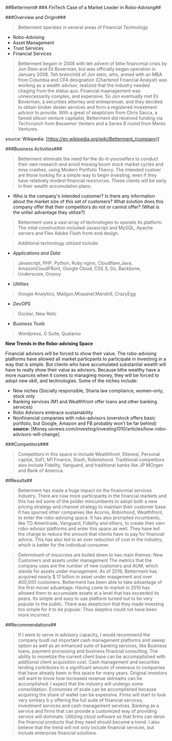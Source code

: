 ##Betterment#
##A FinTech Case of a Market Leader in Robo-Advisng##

###Overview and Origin###
> Betterment operates in several areas of Financial Technology
- Robo-Advising
- Asset Management
- Trust Services
- Financial Services

> Betterment begain in 2008 with teh advent of bthe financmial crisis by Jon Stein and Eli Boverman, but was officially began operation in January 2008. Teh brainchild of Jon stein, who, armed with an MBA from Columbia and CFA designation (Chartered Financial Analyst) was working as a wealth advisor, realized that the industry needed chaging from the status quo. Financial maanagement was unnescessarily complex, and expensive. So Jon eventually met Eli Boverman, a securities attorney and entreprenuer, and they decided to obtain broker dealer services and form a registered investment advisor to provide.
> With a great of skepticism from Chris Sacca, a famed silicon venture capitalist, Betterment did received funding via Techcrunch from Bessemer Venters and a Series B round from Menlo Ventures.

source: Wikipedia: [https://en.wikipedia.org/wiki/Betterment_(company)]

###Business Activities###

> Betterment eliminate the need for the do-it-yourselfers to conduct their own research and avoid missing boom stock market cycles and miss crashes, using Modern Portfolio Theory. The intended custoer are those looking for a simple way to begin investing, even if they have relatively modest financial resorurces. These clients will be early in their wealth accumulation plans.
* Who is the company's intended customer?  Is there any information about the market size of this set of customers?
What solution does this company offer that their competitors do not or cannot offer? (What is the unfair advantage they utilize?)

> Betterment uses a vast array of technologies to operate its platform.  The intial construction included Javascript and MySQL, Apache servers and Flex Adobe Flash front-end design.

> Additional technology utilized include:

- *Applications and Data*
> Javascript, PHP, Python, Ruby nginx, Cloudflare,Java, AmazonCloudFRont, Google Cloud, CSS 3, Go, Backbone, Underscore, Groovy

- *Utilities*
> Google Analytics, Mailgun,Mixpanel,Mandrill, CrazyEgg

- *DevOPS*
> Docker, New Relic

- *Business Tools*
> Wordpress, G Suite, Qualaroo

**New Trends in the Robo-advising Space**

Financial advisors will be forced to show their value. The robo-advising platforms have allowed all market particpants to participate in investinig in a way that is simple. But clients who have accumulated substantial wealth will have to really show their value as advisors. Because bthe wealthy have a more nuances when it comes to managimg money, they will be forced to adopt new skill, and technologies. Some of the niches include:

- New niches (Socially responsible, Sharia law compliance, women-only, stock only 
- Banking services (M1 and Wealthfront offer loans and other banking services) 
- Robo Advisors embrace sustainability
- Nonfinancial companies with robo-advisors (overstock offers basic portfolio, but Google, Amazon and FB probably won’t be far behind)
**source:** [Money.usnews.com/investing/investing1010/articles/how-robo-advisors-will-change]

###Competitors###
> Competitors in this space in include Wealthfront, Ellevest, Personal capital, SoFI, M1 Finance, Stash, Robinshood. Traditional competitors also include Fidelity, Vanguard, and traditional banks like JP MOrgan and Bank of America.


##Results##

> Betterment has made a huge impact on the financmial services industry. There are now more participants in the financial markets and this has led some of the polder mincumbents to adopt both a new pricing strategy and channel strategy to maintain their customer base.  It has spurred other companies like Acorns, Robinhood, Wealthfront, to enter the robo-advising space. It has also prompted incumbents, like TD Ameritrade, Vanguard, Fidelity and others, to create their own robo-advisor platforms and enter this space as well. 
 They have led the charge to reduce the amount that clients have to pay for financial advice. This has also led to an over reduction of cost in the industry, which is better for the individual consumer. 

> Determinant of msuccess are boiled down to two main themes: New Customers and assets under management
The metrics that the company uses are the number of new customers and AUM, which stands for assets under management.
As of 2019, Betterment has acquired nearly $ 17 billion in asset under maagement and over 400,000 customers.
Betterment has been able to take advantage of the first mover advantage. Having come to market in 2010 has allowed them to accumulate assets at a level that has exceeded its peers. Its simple and easy to use platform turned out to be very popular to the public. There was skepticism that they made investing too simple for it to be popular. Thos skeptics could not have been more incorrect. 

##Recommendations##

> If I were to serve in advisory capacity, I would recommend the company buidl out important cash management platforms and sweep option as well as an enhanced suite of banking services, like Business loans, payment processing and business financial consulting. The ability to monetize the current client base can be accompplished with additional client acquisition cost. Cash management and securities lending contributes to a significant amount of reveneus to companies that have already been in this space for many years.  Original investors will want to know how increased revenue sbtreams can be accomplished.
> I expect that the industry will undergo some consolidation. Economies of scale can be accomplished because acquiring the share of wallet can be expensive. Firms will start to look very similary b y offering the full suite of financial services, investment services and cash management services.
> Banking as a service and firms that can provide a customized way of providing service will dominate. Utilizing cloud software so that firms can deisn the financial products that they need should become a trend. I also believe that the trend will not only include financial services, but include enterprise financial solutions. 

